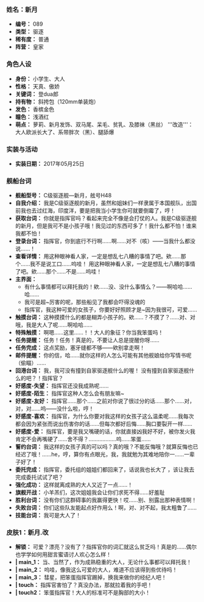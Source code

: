 ### 姓名：新月
* **编号：** 089
* **类型：** 驱逐
* **稀有度：** 普通
* **阵营：** 皇家


### 角色人设
* **身份：** 小学生、大人
* **性格：** 天真、傲娇
* **关键词：** 登dua郎
* **持有物：** 斜挎包（120mm单装炮）
* **发色：** 香槟金色
* **瞳色：** 浅酒红
* **萌点：** 萝莉、新月发饰、双马尾、呆毛、贫乳、及膝袜（黑丝）
'''改造'''：大人欧派长大了、系带胖次（黑）、腿舔爆


### 实装与活动
* **实装日期：** 2017年05月25日


### 舰船台词
* **舰船型号：** C级驱逐舰—新月，舷号H48
* **自我介绍：** 我是C级驱逐舰的新月，虽然和姐妹们一样隶属于本国舰队，出国前我也去过红海，印度洋，要是把我当小学生你可就要倒霉了，哼！
* **获取台词：** 你就是指挥官吗？看起来完全不像是会打仗的人。我是C级驱逐舰的新月，但是我可不是小孩子哦！我见过的东西可多了！我什么都不怕！谁来我都不怕！
* **登录台词：** 指挥官，你到底行不行啊……啊……对不（咳）——当我什么都没说……！
* **查看详情：** 用这种眼神看人家，一定是想乱七八糟的事情了吧。欸……那个……我不是说工口……呜哇！
用这种眼神看人家，一定是想乱七八糟的事情了吧。欸……那个……不是……呜哇！
* **主界面：**
  * 有什么事情都可以拜托我的！欸……没、没什么事情么？——啊哈哈……哈……
  * 我可是超~厉害的呢，那些船见了我都会吓得没魂的
  * 指挥官，我这种可爱的女孩子，你要好好照顾才是~因为我很可，可爱……
* **触摸台词：** 这种摸摸什么的都是糊弄小孩子的。欸……？不摸了？……对、对哦，我是大人了呢……啊哈哈……
* **特殊触摸：** 啊嗯……这里……！！大人的象征？你当我笨蛋吗！
* **任务提醒：** 任务！任务！真是的，不要让人总是提醒你呀……
* **任务完成：** 这点奖励，塞牙缝都不够——欸别拿走啊！
* **邮件提醒：** 你的信，哈……就你这样的人怎么可能有其他舰娘给你写情书呢（偷瞄）……
* **回港台词：** 我，我可没有撞到自家驱逐舰什么的喔！
没有撞到自家驱逐舰什么的吧？！指挥官？
* **好感度-失望：** 指挥官还没我成熟呢……
* **好感度-陌生：** 指挥官这种人怎么会有朋友嘛~
* **好感度-友好：** 指挥官……那个……之前对你说了很过分的话……那个……对，对，对……呜——没什么啦，哼！
* **好感度-喜欢：** 指挥官，为什么你要对我这样的女孩子这么温柔呢……我每次都会因为紧张而说出伤害你的话……但每次都好后悔……胸口要裂开一样……
* **好感度-爱：** 指挥官，要是我又嘴硬的话，你就直接凶我好不好，被你发火我肯定不会再嘴硬了……舍不得？………………呜……笨蛋……
* **誓约台词：** 我这样的女孩子真的可以吗？真的哦？不能反悔哦？就算反悔也已经迟了哦！……he，哼，算你有点眼光，我，我就勉为其难地陪你一……一辈子好了！
* **委托完成：** 指挥官，委托组的姐姐们都回来了，话说我也长大了 ，该让我去完成委托试试了吧？
* **强化成功：** 这样就离成熟的大人又近了一点……！
* **旗舰开战：** 小羊羔们，这次姐姐我会让你们求死不得……好羞耻
* **胜利台词：** 没有你们这群碍事的我赢得更快！哎……别、别露出那种表情啊！
* **失败台词：** 你们这些队友能起点好作用么！啊，对、对不起，我太粗鲁了……
* **技能台词：** 我可是大人了！


### 皮肤1：新月.改
* **解锁：** 可爱？漂亮？没有了？指挥官你的词汇就这么贫乏吗！真是的……偶尔也学学如何用甜言蜜语讨人欢心怎么样！
* **| main_1：** 当、当然了，作为成熟稳重的大人，无论什么事都可以拜托我！
* **| main_2：** 呜哇，像我这么可爱的大人，难道不应该得到些优待吗！
* **| main_3：** 彗星，把笨蛋指挥官踢掉，换我来做你的经纪人吧！
* **| touch：** 指挥官害怕了？真没办法，那就拉着我的手吧！
* **| touch2：** 笨蛋指挥官！大人的标准可不是胸部的大小！
